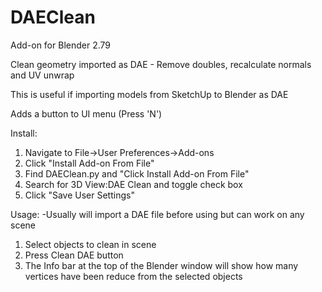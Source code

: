 # DAEClean 
Add-on for Blender 2.79

Clean geometry imported as DAE - Remove doubles, recalculate normals and UV unwrap

This is useful if importing models from SketchUp to Blender as DAE

Adds a button to UI menu (Press 'N')

Install:
1. Navigate to File->User Preferences->Add-ons 
2. Click "Install Add-on From File"
3. Find DAEClean.py and "Click Install Add-on From File"
4. Search for 3D View:DAE Clean and toggle check box
5. Click "Save User Settings"

Usage:
-Usually will import a DAE file before using but can work on any scene

1. Select objects to clean in scene
2. Press Clean DAE button
3. The Info bar at the top of the Blender window will show how many vertices have been reduce from the selected objects 
